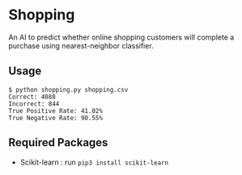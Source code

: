 # Shopping 
An AI to predict whether online shopping customers will complete a purchase using nearest-neighbor classifier.

## Usage
    $ python shopping.py shopping.csv
    Correct: 4088
    Incorrect: 844
    True Positive Rate: 41.02%
    True Negative Rate: 90.55%

## Required Packages
* Scikit-learn : run `pip3 install scikit-learn`

